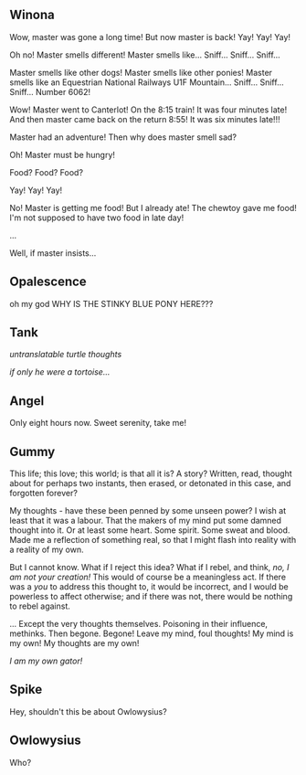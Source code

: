 ## Winona

Wow, master was gone a long time! But now master is back! Yay! Yay! Yay!

Oh no! Master smells different! Master smells like... Sniff... Sniff... Sniff... 

Master smells like other dogs! Master smells like other ponies! Master smells like an Equestrian National Railways U1F Mountain... Sniff... Sniff... Sniff... Number 6062!

Wow! Master went to Canterlot! On the 8:15 train! It was four minutes late! And then master came back on the return 8:55! It was six minutes late!!!

Master had an adventure! Then why does master smell sad?

Oh! Master must be hungry!

Food? Food? Food?

Yay! Yay! Yay!

No! Master is getting me food! But I already ate! The chewtoy gave me food! I'm not supposed to have two food in late day!

...

Well, if master insists...

## Opalescence

oh my god WHY IS THE STINKY BLUE PONY HERE???

## Tank

*untranslatable turtle thoughts*

*if only he were a tortoise...*

## Angel

Only eight hours now. Sweet serenity, take me!

## Gummy

This life; this love; this world; is that all it is? A story? Written, read, thought about for perhaps two instants, then erased, or detonated in this case, and forgotten forever?

My thoughts - have these been penned by some unseen power? I wish at least that it was a labour. That the makers of my mind put some damned thought into it. Or at least some heart. Some spirit. Some sweat and blood. Made me a reflection of something real, so that I might flash into reality with a reality of my own.

But I cannot know. What if I reject this idea? What if I rebel, and think, *no, I am not your creation!* This would of course be a meaningless act. If there was a *you* to address this thought to, it would be incorrect, and I would be powerless to affect otherwise; and if there was not, there would be nothing to rebel against.

... Except the very thoughts themselves. Poisoning in their influence, methinks. Then begone. Begone! Leave my mind, foul thoughts! My mind is my own! My thoughts are my own!

*I am my own gator!*

## Spike

Hey, shouldn't this be about Owlowysius?

## Owlowysius

Who?